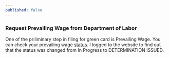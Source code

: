```yaml
---
published: false
---
```

### Request Prevailing Wage from Department of Labor

One of the priliminary step in filing for green card is Prevailing Wage. You can check your prevailing wage [status](https://flag.dol.gov/case-status-search). I logged to the website to find out that the status was changed from In Progress to DETERMINATION ISSUED.

